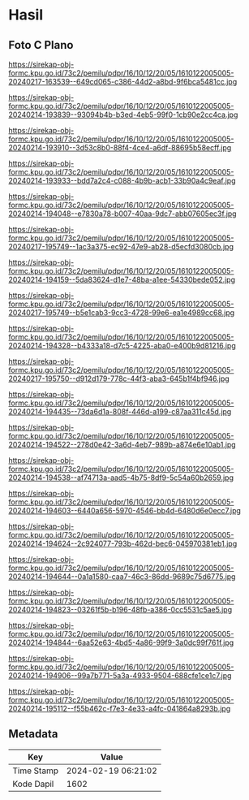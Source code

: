 # Hasil

## Foto C Plano

https://sirekap-obj-formc.kpu.go.id/73c2/pemilu/pdpr/16/10/12/20/05/1610122005005-20240217-163539--649cd065-c386-44d2-a8bd-9f6bca5481cc.jpg

https://sirekap-obj-formc.kpu.go.id/73c2/pemilu/pdpr/16/10/12/20/05/1610122005005-20240214-193839--93094b4b-b3ed-4eb5-99f0-1cb90e2cc4ca.jpg

https://sirekap-obj-formc.kpu.go.id/73c2/pemilu/pdpr/16/10/12/20/05/1610122005005-20240214-193910--3d53c8b0-88f4-4ce4-a6df-88695b58ecff.jpg

https://sirekap-obj-formc.kpu.go.id/73c2/pemilu/pdpr/16/10/12/20/05/1610122005005-20240214-193933--bdd7a2c4-c088-4b9b-acb1-33b90a4c9eaf.jpg

https://sirekap-obj-formc.kpu.go.id/73c2/pemilu/pdpr/16/10/12/20/05/1610122005005-20240214-194048--e7830a78-b007-40aa-9dc7-abb07605ec3f.jpg

https://sirekap-obj-formc.kpu.go.id/73c2/pemilu/pdpr/16/10/12/20/05/1610122005005-20240217-195749--1ac3a375-ec92-47e9-ab28-d5ecfd3080cb.jpg

https://sirekap-obj-formc.kpu.go.id/73c2/pemilu/pdpr/16/10/12/20/05/1610122005005-20240214-194159--5da83624-d1e7-48ba-a1ee-54330bede052.jpg

https://sirekap-obj-formc.kpu.go.id/73c2/pemilu/pdpr/16/10/12/20/05/1610122005005-20240217-195749--b5e1cab3-9cc3-4728-99e6-ea1e4989cc68.jpg

https://sirekap-obj-formc.kpu.go.id/73c2/pemilu/pdpr/16/10/12/20/05/1610122005005-20240214-194328--b4333a18-d7c5-4225-aba0-e400b9d81216.jpg

https://sirekap-obj-formc.kpu.go.id/73c2/pemilu/pdpr/16/10/12/20/05/1610122005005-20240217-195750--d912d179-778c-44f3-aba3-645b1f4bf946.jpg

https://sirekap-obj-formc.kpu.go.id/73c2/pemilu/pdpr/16/10/12/20/05/1610122005005-20240214-194435--73da6d1a-808f-446d-a199-c87aa311c45d.jpg

https://sirekap-obj-formc.kpu.go.id/73c2/pemilu/pdpr/16/10/12/20/05/1610122005005-20240214-194522--278d0e42-3a6d-4eb7-989b-a874e6e10ab1.jpg

https://sirekap-obj-formc.kpu.go.id/73c2/pemilu/pdpr/16/10/12/20/05/1610122005005-20240214-194538--af74713a-aad5-4b75-8df9-5c54a60b2659.jpg

https://sirekap-obj-formc.kpu.go.id/73c2/pemilu/pdpr/16/10/12/20/05/1610122005005-20240214-194603--6440a656-5970-4546-bb4d-6480d6e0ecc7.jpg

https://sirekap-obj-formc.kpu.go.id/73c2/pemilu/pdpr/16/10/12/20/05/1610122005005-20240214-194624--2c924077-793b-462d-bec6-045970381eb1.jpg

https://sirekap-obj-formc.kpu.go.id/73c2/pemilu/pdpr/16/10/12/20/05/1610122005005-20240214-194644--0a1a1580-caa7-46c3-86dd-9689c75d6775.jpg

https://sirekap-obj-formc.kpu.go.id/73c2/pemilu/pdpr/16/10/12/20/05/1610122005005-20240214-194823--03261f5b-b196-48fb-a386-0cc5531c5ae5.jpg

https://sirekap-obj-formc.kpu.go.id/73c2/pemilu/pdpr/16/10/12/20/05/1610122005005-20240214-194844--6aa52e63-4bd5-4a86-99f9-3a0dc99f761f.jpg

https://sirekap-obj-formc.kpu.go.id/73c2/pemilu/pdpr/16/10/12/20/05/1610122005005-20240214-194906--99a7b771-5a3a-4933-9504-688cfe1ce1c7.jpg

https://sirekap-obj-formc.kpu.go.id/73c2/pemilu/pdpr/16/10/12/20/05/1610122005005-20240214-195112--f55b462c-f7e3-4e33-a4fc-041864a8293b.jpg


## Metadata

| Key        | Value               |
| ---------- | ------------------- |
| Time Stamp | 2024-02-19 06:21:02 |
| Kode Dapil | 1602                |



